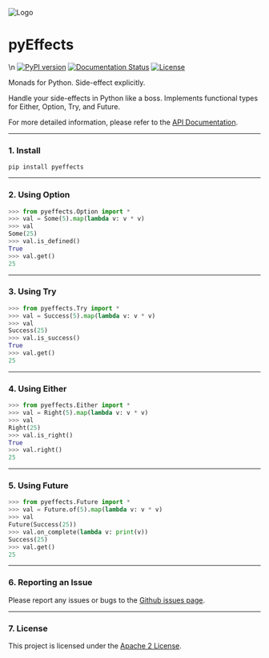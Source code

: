 ![Logo](logo.jpg)

# pyEffects  

<!-- Pytest Coverage Comment:Begin -->
\n<!-- Pytest Coverage Comment:End -->
[![PyPI version](https://badge.fury.io/py/pyeffects.svg)](https://badge.fury.io/py/pyeffects) [![Documentation Status](https://readthedocs.org/projects/pyeffects/badge/?version=latest)](https://pyeffects.readthedocs.io/en/latest/?badge=latest)
 [![License](https://img.shields.io/badge/License-Apache%202.0-blue.svg)](https://github.com/vickumar1981/pyeffects/blob/master/LICENSE)

Monads for Python.  Side-effect explicitly.

Handle your side-effects in Python like a boss.  Implements functional types for Either, Option, Try, and Future.

For more detailed information, please refer to the [API Documentation](https://pyeffects.readthedocs.io/en/latest/ "API Documentation").

---
### 1. Install

`pip install pyeffects`

---
### 2. Using Option
```python
>>> from pyeffects.Option import *
>>> val = Some(5).map(lambda v: v * v)
>>> val
Some(25)
>>> val.is_defined()
True
>>> val.get()
25

```

---
### 3. Using Try
```python
>>> from pyeffects.Try import *
>>> val = Success(5).map(lambda v: v * v)
>>> val
Success(25)
>>> val.is_success()
True
>>> val.get()
25

```

---
### 4. Using Either
```python
>>> from pyeffects.Either import *
>>> val = Right(5).map(lambda v: v * v)
>>> val
Right(25)
>>> val.is_right()
True
>>> val.right()
25
```

---
### 5. Using Future
```python
>>> from pyeffects.Future import *
>>> val = Future.of(5).map(lambda v: v * v)
>>> val
Future(Success(25))
>>> val.on_complete(lambda v: print(v))
Success(25)
>>> val.get()
25
```

---
### 6. Reporting an Issue

Please report any issues or bugs to the [Github issues page](https://github.com/vickumar1981/pyeffects/issues). 

---
### 7. License

This project is licensed under the [Apache 2 License](https://github.com/vickumar1981/pyeffects/blob/master/LICENSE).
